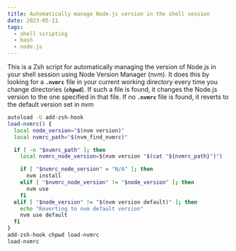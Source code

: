 ```yaml
---
title: Automatically manage Node.js version in the shell session
date: 2023-05-11
tags:
  - shell scripting
  - bash
  - node.js
---
```


This is a Zsh script for automatically managing the version of Node.js in your shell session using Node Version Manager (nvm). It does this by looking for a **`.nvmrc`** file in your current working directory every time you change directories (**`chpwd`**). If such a file is found, it changes the Node.js version to the one specified in that file. If no **`.nvmrc`** file is found, it reverts to the default version set in nvm


```bash
autoload -U add-zsh-hook
load-nvmrc() {
  local node_version="$(nvm version)"
  local nvmrc_path="$(nvm_find_nvmrc)"

  if [ -n "$nvmrc_path" ]; then
    local nvmrc_node_version=$(nvm version "$(cat "${nvmrc_path}")")

    if [ "$nvmrc_node_version" = "N/A" ]; then
      nvm install
    elif [ "$nvmrc_node_version" != "$node_version" ]; then
      nvm use
    fi
  elif [ "$node_version" != "$(nvm version default)" ]; then
    echo "Reverting to nvm default version"
    nvm use default
  fi
}
add-zsh-hook chpwd load-nvmrc
load-nvmrc
```


